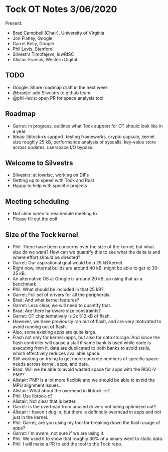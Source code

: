 # Tock OT Notes 3/06/2020

Present:
- Brad Campbell (Chair),  University of Virginia
- Jon Flatley, Google
- Garret Kelly, Google
- Phil Levis, Stanford
- Silvestrs Timofejevs, lowRISC
- Alistair Francis, Western Digital

## TODO
- Google: Share roadmap draft in the next week
- @bradjc: add Silvestrs to github team
- @phil-levis: open PR for space analysis tool

## Roadmap
- Garret: in progress, outlines what Tock support for OT should look like in a
  year.
- Ideas: libtock-rs support, testing frameworks, crypto capsule, kernel size
  roughly 25 kB, performance analysis of syscalls, key-value store across
  updates, userspace I/O bypass.

## Welcome to  Silvestrs
- Silvestrs: at lowrisc, working on DIFs
- Getting up to speed with Tock and Rust
- Happy to help with specific projects

## Meeting scheduling
- Not clear when to reschedule meeting to
- Please fill out the poll

## Size of the Tock kernel
- Phil: There have been concerns over the size of the kernel, but what size do
  we want? How can we quantify this to see what the delta is and where effort
  should be directed?
- Garret: Our aspirational goal would be a 25 kB kernel.
- Right now, internal builds are around 40 kB, might be able to get to 30-35 kB.
- An alternative OS at Google is around 20 kB, so using that as a benchmark.
- Phil: What should be included in that 25 kB?
- Garret: Full set of drivers for all the peripherals.
- Brad: And what kernel features?
- Garret: Less clear, we will need to quantify that.
- Brad: Are there hardware size constraints?
- Garret: OT chip tentatively is 2x 512 kB of flash.
- However, we have previously ran out of flash, and are very motivated to avoid
  running out of flash.
- Also, some existing apps are quite large.
- Flash not only for kernel+apps, but also for data storage. And since the flash
  controller will cause a stall if same bank is used while code is executing
  from it, data are duplicated to both banks to avoid stalls, which effectively
  reduces available space.
- Still working on trying to get more concrete numbers of specific space needs
  across kernel, apps, and data.
- Brad: Will we be able to avoid wasted space for apps with the RISC-V PMP?
- Alistair: PMP is a lot more flexible and we should be able to avoid the MPU
  alignment issues.
- Alistair: What about the overhead in libtock-rs?
- Phil: Use libtock-c?
- Alistair: Not clear that is better.
- Garret: Is the overhead from unused drivers not being optimized out?
- Alistair: I haven't dug in, but there is definitely overhead in apps and not
  just in the kernel.
- Phil: Garret, are you using my tool for breaking down the flash usage of apps?
- Garret: I'm aware, not sure if we are using it.
- Phil: We used it to show that roughly 30% of a binary went to static data.
- Phil: I will make a PR to add the tool to the Tock repo.
